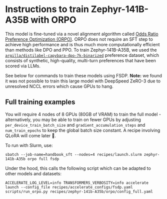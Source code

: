 
# Instructions to train Zephyr-141B-A35B with ORPO

This model is fine-tuned via a novel alignment algorithm called [Odds Ratio Preference Optimization (ORPO)](https://huggingface.co/papers/2403.07691). ORPO does not require an SFT step to achieve high performance and is thus much more computationally efficient than methods like DPO and PPO. To train Zephyr-141B-A35B, we used the [`argilla/distilabel-capybara-dpo-7k-binarized`](https://huggingface.co/datasets/argilla/distilabel-capybara-dpo-7k-binarized) preference dataset, which consists of synthetic, high-quality, multi-turn preferences that have been scored via LLMs.

See below for commands to train these models using FSDP. **Note:** we found it was not possible to train this large model with DeepSpeed ZeRO-3 due to unresolved NCCL errors which cause GPUs to hang. 

## Full training examples

You will require 4 nodes of 8 GPUs (80GB of VRAM) to train the full model - alternatively, you may be able to train on fewer GPUs by adjusting `per_device_train_batch_size` and `gradient_accumulation_steps` and `num_train_epochs` to keep the global batch size constant. A recipe involving QLoRA will come later 🤗.

To run with Slurm, use:

```shell
sbatch --job-name=handbook_sft --nodes=4 recipes/launch.slurm zephyr-141b-A35b orpo full fsdp
```

Under the hood, this calls the following script which can be adapted to other models and datasets:


```shell
ACCELERATE_LOG_LEVEL=info TRANSFORMERS_VERBOSITY=info accelerate launch --config_file recipes/accelerate_configs/fsdp.yaml scripts/run_orpo.py recipes/zephyr-141b-A35b/orpo/config_full.yaml
```